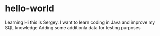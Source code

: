 # hello-world
Learning 
Hi this is Sergey. I want to learn coding in Java and improve my SQL knowledge
Adding some additionla data for testing purposes
